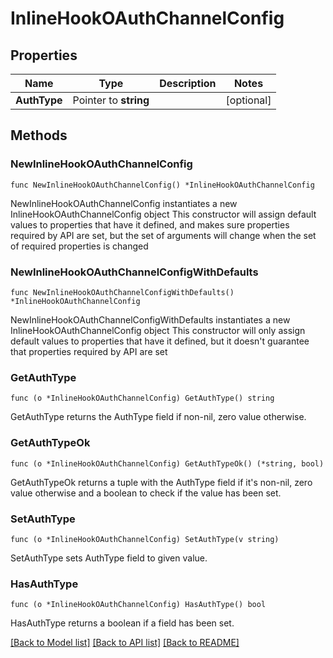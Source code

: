 # InlineHookOAuthChannelConfig

## Properties

Name | Type | Description | Notes
------------ | ------------- | ------------- | -------------
**AuthType** | Pointer to **string** |  | [optional] 

## Methods

### NewInlineHookOAuthChannelConfig

`func NewInlineHookOAuthChannelConfig() *InlineHookOAuthChannelConfig`

NewInlineHookOAuthChannelConfig instantiates a new InlineHookOAuthChannelConfig object
This constructor will assign default values to properties that have it defined,
and makes sure properties required by API are set, but the set of arguments
will change when the set of required properties is changed

### NewInlineHookOAuthChannelConfigWithDefaults

`func NewInlineHookOAuthChannelConfigWithDefaults() *InlineHookOAuthChannelConfig`

NewInlineHookOAuthChannelConfigWithDefaults instantiates a new InlineHookOAuthChannelConfig object
This constructor will only assign default values to properties that have it defined,
but it doesn't guarantee that properties required by API are set

### GetAuthType

`func (o *InlineHookOAuthChannelConfig) GetAuthType() string`

GetAuthType returns the AuthType field if non-nil, zero value otherwise.

### GetAuthTypeOk

`func (o *InlineHookOAuthChannelConfig) GetAuthTypeOk() (*string, bool)`

GetAuthTypeOk returns a tuple with the AuthType field if it's non-nil, zero value otherwise
and a boolean to check if the value has been set.

### SetAuthType

`func (o *InlineHookOAuthChannelConfig) SetAuthType(v string)`

SetAuthType sets AuthType field to given value.

### HasAuthType

`func (o *InlineHookOAuthChannelConfig) HasAuthType() bool`

HasAuthType returns a boolean if a field has been set.


[[Back to Model list]](../README.md#documentation-for-models) [[Back to API list]](../README.md#documentation-for-api-endpoints) [[Back to README]](../README.md)


